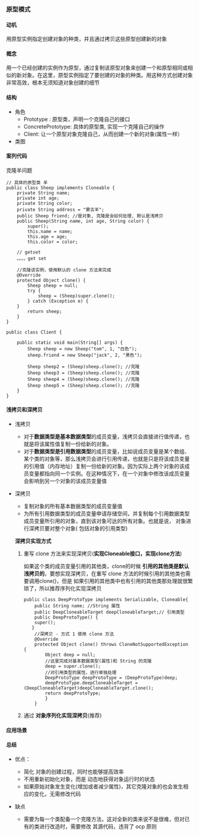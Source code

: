 ### 原型模式

#### 动机

用原型实例指定创建对象的种类，并且通过拷贝这些原型创建新的对象

#### 概念

用一个已经创建的实例作为原型，通过复制该原型对象来创建一个和原型相同或相似的新对象。在这里，原型实例指定了要创建的对象的种类。用这种方式创建对象非常高效，根本无须知道对象创建的细节

#### 结构

- 角色
  - Prototype : 原型类，声明一个克隆自己的接口
  - ConcretePrototype: 具体的原型类, 实现一个克隆自己的操作
  - Client: 让一个原型对象克隆自己，从而创建一个新的对象(属性一样）
- 类图

#### 案列代码

克隆羊问题

```
// 具体的原型类 羊
public class Sheep implements Cloneable {
    private String name;
    private int age;
    private String color;
    private String address = "蒙古羊";
    public Sheep friend; //是对象, 克隆是会如何处理, 默认是浅拷贝
    public Sheep(String name, int age, String color) {
        super();
        this.name = name;
        this.age = age;
        this.color = color;
        
    // getset
    。。。。get set
    
    //克隆该实例，使用默认的 clone 方法来完成
    @Override
    protected Object clone() {
    	Sheep sheep = null;
    	try {
   	 		sheep = (Sheep)super.clone();
    	} catch (Exception e) {
    }
    	return sheep;
    }
}
```

```
public class Client {

	public static void main(String[] args) {
		Sheep sheep = new Sheep("tom", 1, "白色");		
		sheep.friend = new Sheep("jack", 2, "黑色");
		
		Sheep sheep2 = (Sheep)sheep.clone(); //克隆 
		Sheep sheep3 = (Sheep)sheep.clone(); //克隆 
		Sheep sheep4 = (Sheep)sheep.clone(); //克隆 
		Sheep sheep5 = (Sheep)sheep.clone(); //克隆 
	}
}
```

#### 浅拷贝和深拷贝

- 浅拷贝

  - 对于**数据类型是基本数据类型**的成员变量，浅拷贝会直接进行值传递，也就是将该属性值复制一份给新的对象。
  - 对于**数据类型是引用数据类型**的成员变量，比如说成员变量是某个数组、某个类的对象等，那么浅拷贝会进行引用传递，也就是只是将该成员变量的引用值（内存地址）复制一份给新的对象。因为实际上两个对象的该成员变量都指向同一个实例。在这种情况下，在一个对象中修改该成员变量会影响到另一个对象的该成员变量值

- 深拷贝

  - 复制对象的所有基本数据类型的成员变量值
  - 为所有引用数据类型的成员变量申请存储空间，并复制每个引用数据类型成员变量所引用的对象，直到该对象可达的所有对象。也就是说， 对象进行深拷贝要对整个对象( 包括对象的引用类型)

  **深拷贝实现方式** 

  1. 重写 clone 方法来实现深拷贝(**实现Cloneable接口，实现clone方法**)

     如果这个类的成员变量引用的其他类，clone的时候 **引用的其他类是默认浅拷贝的**，要想实现深拷贝，在重写 clone 方法的时候引用的其他类也需要调用clone()，但是 如果引用的其他类中也有引用的其他类那处理就很繁琐了，所以推荐序列化实现深拷贝

     ```
     public class DeepProtoType implements Serializable, Cloneable{
         public String name; //String 属性
         public DeepCloneableTarget deepCloneableTarget;// 引用类型
         public DeepProtoType() {
         super();
        }
         //深拷贝 - 方式 1 使用 clone 方法
         @Override
         protected Object clone() throws CloneNotSupportedException {
             Object deep = null;
             //这里完成对基本数据类型(属性)和 String 的克隆
             deep = super.clone();
             //对引用类型的属性，进行单独处理
             DeepProtoType deepProtoType = (DeepProtoType)deep;
             deepProtoType.deepCloneableTarget = (DeepCloneableTarget)deepCloneableTarget.clone();
             return deepProtoType;
             }
         }
     ```

  2. 通过 **对象序列化实现深拷贝**(推荐)

#### 应用场景

#### 总结

- 优点：

  - 简化 对象的创建过程，同时也能够提高效率
  - 不用重新初始化对象，而是 动态地获得对象运行时的状态
  - 如果原始对象发生变化(增加或者减少属性)，其它克隆对象的也会发生相应的变化，无需修改代码

- 缺点

  - 需要为每一个类配备一个克隆方法，这对全新的类来说不是很难，但对已有的类进行改造时，需要修改
    其源代码，违背了 ocp 原则

  

